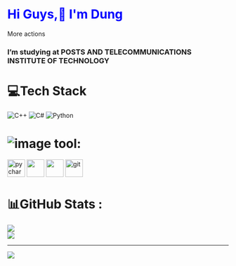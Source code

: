 <h1 style="color: blue;">Hi Guys,👋 I'm Dung</h1>More actions
<h3>I’m  studying at POSTS AND TELECOMMUNICATIONS INSTITUTE OF TECHNOLOGY</h3>
  
# 💻Tech Stack
![C++](https://img.shields.io/badge/c++-%2300599C.svg?style=for-the-badge&logo=c%2B%2B&logoColor=white) ![C#](https://img.shields.io/badge/c%23-%23239120.svg?style=for-the-badge&logo=c-sharp&logoColor=white) ![Python](https://img.shields.io/badge/python-3670A0?style=for-the-badge&logo=python&logoColor=ffdd54)
# ![image](https://github.com/user-attachments/assets/3d99a5a7-3018-4796-83cd-b68542aa9415) tool:
<div>
    <img src="https://upload.wikimedia.org/wikipedia/commons/thumb/1/1d/PyCharm_Icon.svg/2048px-PyCharm_Icon.svg.png" alt="pycharm" width="40" height="40"/>
    <img src="https://upload.wikimedia.org/wikipedia/commons/thumb/6/62/Clion.svg/1200px-Clion.svg.png" alt="" width="40" height="40"/> 
    <img src="https://upload.wikimedia.org/wikipedia/commons/thumb/6/6e/JetBrains_Rider_Icon.svg/2048px-JetBrains_Rider_Icon.svg.png" alt="" width="40" height="40"/>
    <img src="https://www.vectorlogo.zone/logos/git-scm/git-scm-icon.svg" alt="git" width="40" height="40"/>
  </div>
  
# 📊GitHub Stats :
![](https://github-readme-stats.vercel.app/api?username=VHQD030404&theme=radical&hide_border=false&include_all_commits=true&count_private=true)<br/>
![](https://github-readme-stats.vercel.app/api/top-langs/?username=VHQD030404&theme=radical&hide_border=false&include_all_commits=true&count_private=true&layout=compact)

---
[![](https://visitcount.itsvg.in/api?id=VHQD030404&icon=0&color=0)](https://visitcount.itsvg.in)
